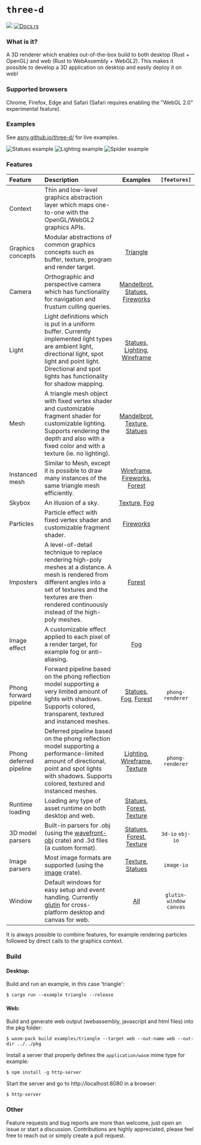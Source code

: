 # `three-d`

[![](http://meritbadge.herokuapp.com/three-d)](https://crates.io/crates/three-d)
[![Docs.rs](https://docs.rs/three-d/badge.svg)](https://docs.rs/three-d)

### What is it?

A 3D renderer which enables out-of-the-box build to both desktop (Rust + OpenGL) and web 
(Rust to WebAssembly + WebGL2).
This makes it possible to develop a 3D application on desktop and easily deploy it on web!

### Supported browsers

Chrome, Firefox, Edge and Safari (Safari requires enabling the "WebGL 2.0" experimental feature).

### Examples

See [asny.github.io/three-d/](https://asny.github.io/three-d/) for live examples.

![Statues example](https://asny.github.io/three-d/statues.png)
![Lighting example](https://asny.github.io/three-d/lighting.png)
![Spider example](https://asny.github.io/three-d/spider.png)

### Features

Feature | Description | Examples | `[features]`
:--- |:---| :---: | :---:
Context | Thin and low-level graphics abstraction layer which maps one-to-one with the OpenGL/WebGL2 graphics APIs. |  |
Graphics concepts | Modular abstractions of common graphics concepts such as buffer, texture, program and render target. | [Triangle]
Camera | Orthographic and perspective camera which has functionality for navigation and frustum culling queries.  | [Mandelbrot], [Statues], [Fireworks]
Light | Light definitions which is put in a uniform buffer. Currently implemented light types are ambient light, directional light, spot light and point light. Directional and spot lights has functionality for shadow mapping. | [Statues], [Lighting], [Wireframe]
Mesh | A triangle mesh object with fixed vertex shader and customizable fragment shader for customizable lighting. Supports rendering the depth and also with a fixed color and with a texture (ie. no lighting). | [Mandelbrot], [Texture], [Statues]
Instanced mesh | Similar to Mesh, except it is possible to draw many instances of the same triangle mesh efficiently. | [Wireframe], [Fireworks], [Forest]
Skybox | An illusion of a sky. | [Texture], [Fog]
Particles | Particle effect with fixed vertex shader and customizable fragment shader. | [Fireworks]
Imposters | A level-of-detail technique to replace rendering high-poly meshes at a distance. A mesh is rendered from different angles into a set of textures and the textures are then rendered continuously instead of the high-poly meshes. | [Forest]
Image effect | A customizable effect applied to each pixel of a render target, for example fog or anti-aliasing. | [Fog]
Phong forward pipeline | Forward pipeline based on the phong reflection model supporting a very limited amount of lights with shadows. Supports colored, transparent, textured and instanced meshes. | [Statues], [Fog], [Forest] | `phong-renderer`
Phong deferred pipeline | Deferred pipeline based on the phong reflection model supporting a performance-limited amount of directional, point and spot lights with shadows. Supports colored, textured and instanced meshes. | [Lighting], [Wireframe], [Texture] | `phong-renderer`
Runtime loading | Loading any type of asset runtime on both desktop and web. | [Statues], [Forest], [Texture]
3D model parsers | Built-in parsers for .obj (using the [wavefront-obj](https://crates.io/crates/wavefront_obj/main.rs) crate) and .3d files (a custom format). | [Statues], [Forest], [Texture] | `3d-io` `obj-io`
Image parsers | Most image formats are supported (using the [image](https://crates.io/crates/image/main.rs) crate). | [Texture], [Statues] | `image-io`
Window | Default windows for easy setup and event handling. Currently [glutin](https://crates.io/crates/glutin/main.rs) for cross-platform desktop and canvas for web. | [All] | `glutin-window` `canvas` 

It is always possible to combine features, for example rendering particles followed by direct calls to the graphics context.

### Build

#### Desktop: 
Build and run an example, in this case 'triangle':
```console
$ cargo run --example triangle --release
``` 
#### Web: 
Build and generate web output (webassembly, javascript and html files) into the pkg folder:
```console
$ wasm-pack build examples/triangle --target web --out-name web --out-dir ../../pkg
``` 
Install a server that properly defines the `application/wasm` mime type for example:
```console
$ npm install -g http-server
``` 
Start the server and go to http://localhost:8080 in a browser:
```console
$ http-server
```

### Other
Feature requests and bug reports are more than welcome, just open an issue or start a discussion. Contributions are highly appreciated, please feel free to reach out or simply create a pull request.

[All]: https://github.com/asny/three-d/tree/0.5/examples/
[Lighting]: https://github.com/asny/three-d/tree/0.5/examples/lighting/main.rs
[Texture]: https://github.com/asny/three-d/tree/0.5/examples/texture/main.rs
[Fog]: https://github.com/asny/three-d/tree/0.5/examples/fog/main.rs
[Fireworks]: https://github.com/asny/three-d/tree/0.5/examples/fireworks/main.rs
[Statues]: https://github.com/asny/three-d/tree/0.5/examples/statues/main.rs
[Forest]: https://github.com/asny/three-d/tree/0.5/examples/forest/main.rs
[Triangle]: https://github.com/asny/three-d/tree/0.5/examples/triangle/main.rs
[Mandelbrot]: https://github.com/asny/three-d/tree/0.5/examples/mandelbrot/main.rs
[Wireframe]: https://github.com/asny/three-d/tree/0.5/examples/wireframe/main.rs